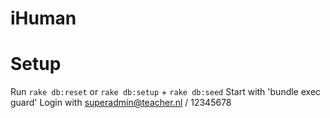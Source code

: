 # iHuman

# Setup

Run ```rake db:reset``` or ```rake db:setup``` + ```rake db:seed```
Start with 'bundle exec guard'
Login with superadmin@teacher.nl / 12345678
